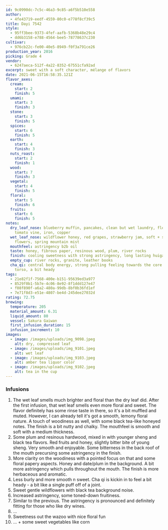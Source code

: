 ```yaml
---
id: 9c0990dc-7c5c-46a3-9c85-a6f5b510e558
author:
  - 4fe43719-eedf-4559-80c0-e778f8cf39c5
title: Dayi 7542
style:
  - 95ff3bee-9373-4fef-aafb-5368b48e29c4
  - dd6b3158-e788-4564-bee5-78778637c230
cultivar:
  - 976cb22c-fe00-40e5-8949-f0f3a791ce26
production_year: 2016
picking: Grade 4
vendor:
  - 6247aeca-512f-4a22-8352-67551cfa92ad
excerpt: sweet with a soft character, mélange of flavors
date: 2021-06-15T16:58:35.121Z
flavor_axes:
  cream:
    start: 2
    finish: 5
  umami:
    start: 3
    finish: 3
  stone:
    start: 3
    finish: 5
  spices:
    start: 6
    finish: 5
  earth:
    start: 4
    finish: 3
  nuts_roast:
    start: 2
    finish: 1
  wood:
    start: 7
    finish: 3
  vegetal:
    start: 4
    finish: 5
  floral:
    start: 5
    finish: 6
  fruits:
    start: 6
    finish: 5
notes:
  dry_leaf_nose: blueberry muffin, pancakes, clean but wet laundry, floral honey,
    tomato vine, iron, copper
  wet_leaf_nose: wildflower honey, red grapes, strawberry jam, soft + sweet
    flowers, spring mountain mist
  mouthfeel: astringency b2b oil
  taste: honey, fibrous paper, resinous wood, plum, river rocks
  finish: cooling sweetness with strong astringency, long lasting huigan
  empty_cup: river rocks, granite, leather books
  cha_qi: central body energy, strong pulling feeling towards the core of the
    torso, a bit heady
tags:
  - 21e82f1f-7568-400e-b151-95639ed3a977
  - 8529f0b1-5b7e-4c06-8e92-8f1ddd127e47
  - f08f890f-a6a2-480a-99db-8bf0b36fd1ef
  - 7e71f8d3-e51e-4807-be4d-245dee27032d
rating: 72.75
brewing:
  temperature: 205
  material_amount: 6.31
  liquid_amount: 80
  vessel: Sakura Gaiwan
  first_infusion_duration: 15
  infusion_increment: 10
images:
  - image: /images/uploads/img_9098.jpeg
    alt: dry, compressed leaf
  - image: /images/uploads/img_9101.jpeg
    alt: wet leaf
  - image: /images/uploads/img_9103.jpeg
    alt: amber tea liquor color
  - image: /images/uploads/img_9102.jpeg
    alt: tea in the cup
---
```


### Infusions

1. The wet leaf smells much brighter and floral than the dry leaf did. After the first infusion, that wet leaf smells even more floral and sweet. The flavor definitely has some rinse taste in there, so it's a bit muffled and muted. However, I can already tell it's got a smooth, lemony floral nature. A touch of woodiness as well, with some black tea-like honeyed notes. The finish is a bit nutty and chalky. The mouthfeel is smooth and soft with a medium thickness.
2. Some plum and resinous hardwood, mixed in with younger sheng and black tea flavors. Red fruits and honey, slightly bitter bite of young sheng. Very smooth and enjoyable. Some bitterness in the back roof of the mouth precursing some astringency in the finish.
3. More clarity on the woodiness with a pointed focus on that and some floral papery aspects. Honey and date/plum in the background. A bit more astringency which pulls throughout the mouth. The finish is more herbaceous and aromatic.
4. Less burly and more smooth n sweet. Cha qi is kickin in to feel a bit heady - a bit like a single puff off of a joint.
5. Sweet gentle wildflowers with black tea background noise.
6. Increased astringency, some toned-down fruitiness.
7. Similar to the previous. The astringency is pronounced and definitely fitting for those who like dry wines.
8. ...
9. Sweetness out the wazoo with nice floral fun
10. ... + some sweet vegetables like corn
